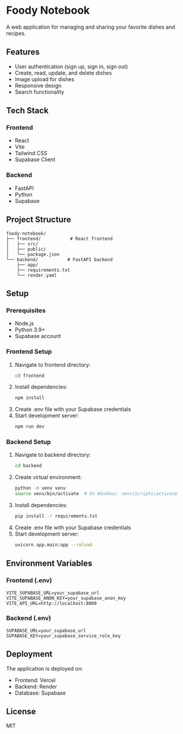 # Foody Notebook

A web application for managing and sharing your favorite dishes and recipes.

## Features

- User authentication (sign up, sign in, sign out)
- Create, read, update, and delete dishes
- Image upload for dishes
- Responsive design
- Search functionality

## Tech Stack

### Frontend
- React
- Vite
- Tailwind CSS
- Supabase Client

### Backend
- FastAPI
- Python
- Supabase

## Project Structure

```
foody-notebook/
├── frontend/           # React frontend
│   ├── src/
│   ├── public/
│   └── package.json
└── backend/           # FastAPI backend
    ├── app/
    ├── requirements.txt
    └── render.yaml
```

## Setup

### Prerequisites
- Node.js
- Python 3.9+
- Supabase account

### Frontend Setup
1. Navigate to frontend directory:
   ```bash
   cd frontend
   ```
2. Install dependencies:
   ```bash
   npm install
   ```
3. Create .env file with your Supabase credentials
4. Start development server:
   ```bash
   npm run dev
   ```

### Backend Setup
1. Navigate to backend directory:
   ```bash
   cd backend
   ```
2. Create virtual environment:
   ```bash
   python -m venv venv
   source venv/bin/activate  # On Windows: venv\Scripts\activate
   ```
3. Install dependencies:
   ```bash
   pip install -r requirements.txt
   ```
4. Create .env file with your Supabase credentials
5. Start development server:
   ```bash
   uvicorn app.main:app --reload
   ```

## Environment Variables

### Frontend (.env)
```
VITE_SUPABASE_URL=your_supabase_url
VITE_SUPABASE_ANON_KEY=your_supabase_anon_key
VITE_API_URL=http://localhost:8000
```

### Backend (.env)
```
SUPABASE_URL=your_supabase_url
SUPABASE_KEY=your_supabase_service_role_key
```

## Deployment

The application is deployed on:
- Frontend: Vercel
- Backend: Render
- Database: Supabase

## License

MIT
